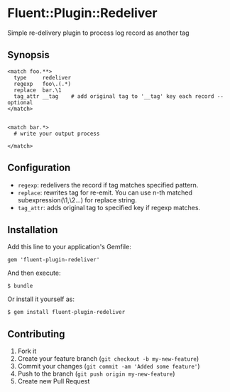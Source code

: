 # Fluent::Plugin::Redeliver

Simple re-delivery plugin to process log record as another tag

## Synopsis

```
<match foo.**>
  type     redeliver
  regexp   foo\.(.*)
  replace  bar.\1
  tag_attr __tag    # add original tag to '__tag' key each record -- optional
</match>


<match bar.*>
  # write your output process

</match>

```

## Configuration

 * `regexp`: redelivers the record if tag matches specified pattern.
 * `replace`: rewrites tag for re-emit. You can use n-th matched subexpression(\1,\2...) for replace string.
 * `tag_attr`: adds original tag to specified key if regexp matches.


## Installation

Add this line to your application's Gemfile:

    gem 'fluent-plugin-redeliver'

And then execute:

    $ bundle

Or install it yourself as:

    $ gem install fluent-plugin-redeliver

## Contributing

1. Fork it
2. Create your feature branch (`git checkout -b my-new-feature`)
3. Commit your changes (`git commit -am 'Added some feature'`)
4. Push to the branch (`git push origin my-new-feature`)
5. Create new Pull Request


